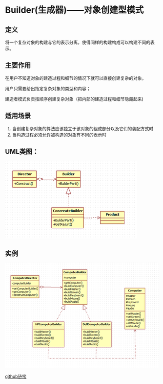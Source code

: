 # Builder(生成器)——对象创建型模式

## 定义

将一个复杂对象的构建与它的表示分离，使得同样的构建构成可以构建不同的表示。

## 主要作用

在用户不知道对象的建造过程和细节的情况下就可以直接创建复杂的对象。

用户只需要给出指定复杂对象的类型和内容；

建造者模式负责按顺序创建复杂对象（把内部的建造过程和细节隐藏起来)

## 适用场景

1. 当创建复杂对象的算法应该独立于该对象的组成部分以及它们的装配方式时
2. 当构造过程必须允许被构造的对象有不同的表示时

## UML类图：

<img src="img/Builder1.png" />

## 实例

<img src="img/Builder2.png" />

[github链接](https://github.com/shiyangqin/Qinsy/tree/master/design_patterns/Builder_Pattern)
